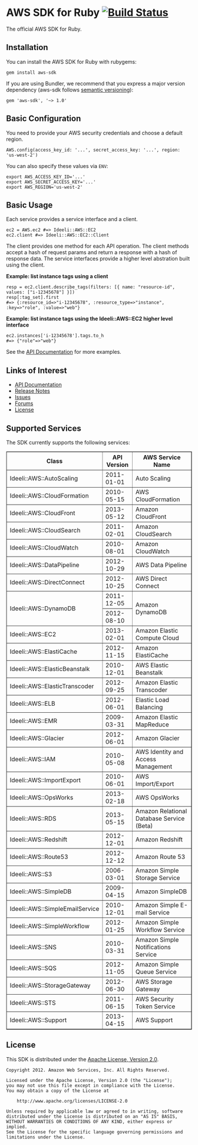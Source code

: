 # AWS SDK for Ruby [![Build Status](https://travis-ci.org/aws/aws-sdk-ruby.png?branch=master)](https://travis-ci.org/aws/aws-sdk-ruby)

The official AWS SDK for Ruby.

## Installation

You can install the AWS SDK for Ruby with rubygems:

    gem install aws-sdk

If you are using Bundler, we recommend that you express a major version
dependency (aws-sdk follows [semantic versioning](http://semver.org/)):

    gem 'aws-sdk', '~> 1.0'

## Basic Configuration

You need to provide your AWS security credentials and choose a default region.

```
AWS.config(access_key_id: '...', secret_access_key: '...', region: 'us-west-2')
```

You can also specify these values via `ENV`:

    export AWS_ACCESS_KEY_ID='...'
    export AWS_SECRET_ACCESS_KEY='...'
    export AWS_REGION='us-west-2'

## Basic Usage

Each service provides a service interface and a client.

```
ec2 = AWS.ec2 #=> Ideeli::AWS::EC2
ec2.client #=> Ideeli::AWS::EC2::Client
```

The client provides one method for each API operation.  The client methods
accept a hash of request params and return a response with a hash of
response data. The service interfaces provide a higher level abstration built using the client.

**Example: list instance tags using a client**

```
resp = ec2.client.describe_tags(filters: [{ name: "resource-id", values: ["i-12345678"] }])
resp[:tag_set].first
#=> {:resource_id=>"i-12345678", :resource_type=>"instance", :key=>"role", :value=>"web"}
```

**Example: list instance tags using the Ideeli::AWS::EC2 higher level interface**

```
ec2.instances['i-12345678'].tags.to_h
#=> {"role"=>"web"}
```

See the [API Documentation](http://docs.aws.amazon.com/AWSRubySDK/latest/frames.html) for more examples.

## Links of Interest

* [API Documentation](http://docs.aws.amazon.com/AWSRubySDK/latest/frames.html)
* [Release Notes](http://aws.amazon.com/releasenotes/Ruby)
* [Issues](http://github.com/aws/aws-sdk-ruby/issues)
* [Forums](https://forums.aws.amazon.com/forum.jspa?forumID=125)
* [License](http://aws.amazon.com/apache2.0/)

## Supported Services

The SDK currently supports the following services:

  <table class="supported-services" border="1">
    <thead>
      <th>Class</th>
      <th>API Version</th>
      <th>AWS Service Name</th>
    </thead>
    <tbody>
      <tr>
      <td>Ideeli::AWS::AutoScaling</td>
      <td>2011-01-01</td>
      <td>Auto Scaling</td>
    </tr>
    <tr>
      <td>Ideeli::AWS::CloudFormation</td>
      <td>2010-05-15</td>
      <td>AWS CloudFormation</td>
    </tr>
    <tr>
      <td>Ideeli::AWS::CloudFront</td>
      <td>2013-05-12</td>
      <td>Amazon CloudFront</td>
    </tr>
    <tr>
      <td>Ideeli::AWS::CloudSearch</td>
      <td>2011-02-01</td>
      <td>Amazon CloudSearch</td>
    </tr>
    <tr>
      <td>Ideeli::AWS::CloudWatch</td>
      <td>2010-08-01</td>
      <td>Amazon CloudWatch</td>
    </tr>
    <tr>
      <td>Ideeli::AWS::DataPipeline</td>
      <td>2012-10-29</td>
      <td>AWS Data Pipeline</td>
    </tr>
    <tr>
      <td>Ideeli::AWS::DirectConnect</td>
      <td>2012-10-25</td>
      <td>AWS Direct Connect</td>
    </tr>
    <tr>
      <td rowspan="2">Ideeli::AWS::DynamoDB</td>
      <td>2011-12-05</td>
      <td rowspan="2">Amazon DynamoDB</td>
    </tr>
    <tr>
      <td>2012-08-10</td>
    </tr>
    <tr>
      <td>Ideeli::AWS::EC2</td>
      <td>2013-02-01</td>
      <td>Amazon Elastic Compute Cloud</td>
    </tr>
    <tr>
      <td>Ideeli::AWS::ElastiCache</td>
      <td>2012-11-15</td>
      <td>Amazon ElastiCache</td>
    </tr>
    <tr>
      <td>Ideeli::AWS::ElasticBeanstalk</td>
      <td>2010-12-01</td>
      <td>AWS Elastic Beanstalk</td>
    </tr>
    <tr>
      <td>Ideeli::AWS::ElasticTranscoder</td>
      <td>2012-09-25</td>
      <td>Amazon Elastic Transcoder</td>
    </tr>
    <tr>
      <td>Ideeli::AWS::ELB</td>
      <td>2012-06-01</td>
      <td>Elastic Load Balancing</td>
    </tr>
    <tr>
      <td>Ideeli::AWS::EMR</td>
      <td>2009-03-31</td>
      <td>Amazon Elastic MapReduce</td>
    </tr>
    <tr>
      <td>Ideeli::AWS::Glacier</td>
      <td>2012-06-01</td>
      <td>Amazon Glacier</td>
    </tr>
    <tr>
      <td>Ideeli::AWS::IAM</td>
      <td>2010-05-08</td>
      <td>AWS Identity and Access Management</td>
    </tr>
    <tr>
      <td>Ideeli::AWS::ImportExport</td>
      <td>2010-06-01</td>
      <td>AWS Import/Export</td>
    </tr>
    <tr>
      <td>Ideeli::AWS::OpsWorks</td>
      <td>2013-02-18</td>
      <td>AWS OpsWorks</td>
    </tr>
    <tr>
      <td>Ideeli::AWS::RDS</td>
      <td>2013-05-15</td>
      <td>Amazon Relational Database Service (Beta)</td>
    </tr>
    <tr>
      <td>Ideeli::AWS::Redshift</td>
      <td>2012-12-01</td>
      <td>Amazon Redshift</td>
    </tr>
    <tr>
      <td>Ideeli::AWS::Route53</td>
      <td>2012-12-12</td>
      <td>Amazon Route 53</td>
    </tr>
    <tr>
      <td>Ideeli::AWS::S3</td>
      <td>2006-03-01</td>
      <td>Amazon Simple Storage Service</td>
    </tr>
    <tr>
      <td>Ideeli::AWS::SimpleDB</td>
      <td>2009-04-15</td>
      <td>Amazon SimpleDB</td>
    </tr>
    <tr>
      <td>Ideeli::AWS::SimpleEmailService</td>
      <td>2010-12-01</td>
      <td>Amazon Simple E-mail Service</td>
    </tr>
    <tr>
      <td>Ideeli::AWS::SimpleWorkflow</td>
      <td>2012-01-25</td>
      <td>Amazon Simple Workflow Service</td>
    </tr>
    <tr>
      <td>Ideeli::AWS::SNS</td>
      <td>2010-03-31</td>
      <td>Amazon Simple Notifications Service</td>
    </tr>
    <tr>
      <td>Ideeli::AWS::SQS</td>
      <td>2012-11-05</td>
      <td>Amazon Simple Queue Service</td>
    </tr>
    <tr>
      <td>Ideeli::AWS::StorageGateway</td>
      <td>2012-06-30</td>
      <td>AWS Storage Gateway</td>
    </tr>
    <tr>
      <td>Ideeli::AWS::STS</td>
      <td>2011-06-15</td>
      <td>AWS Security Token Service</td>
    </tr>
    <tr>
      <td>Ideeli::AWS::Support</td>
      <td>2013-04-15</td>
      <td>AWS Support</td>
    </tr>
    </tbody>
  </table>

## License

This SDK is distributed under the
[Apache License, Version 2.0](http://www.apache.org/licenses/LICENSE-2.0).

```no-highlight
Copyright 2012. Amazon Web Services, Inc. All Rights Reserved.

Licensed under the Apache License, Version 2.0 (the "License");
you may not use this file except in compliance with the License.
You may obtain a copy of the License at

    http://www.apache.org/licenses/LICENSE-2.0

Unless required by applicable law or agreed to in writing, software
distributed under the License is distributed on an "AS IS" BASIS,
WITHOUT WARRANTIES OR CONDITIONS OF ANY KIND, either express or implied.
See the License for the specific language governing permissions and
limitations under the License.
```
